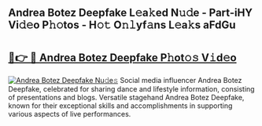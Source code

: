 ## Andrea Botez Deepfake L𝚎a𝚔ed N𝚞𝚍e - Part-iHY Vi𝚍𝚎o P𝚑𝚘tos - H𝚘𝚝 O𝚗𝚕yf𝚊ns L𝚎a𝚔s aFdGu

# <h2><a href="http://kfe0atp.oniu.top/?m=Andrea+Botez+Deepfake">🔗👉 🔴 Andrea Botez Deepfake P𝚑ot𝚘𝚜 V𝚒d𝚎o</a></h2>

[![Andrea Botez Deepfake Nu𝚍e𝚜](https://i.imgur.com/0qMVB7G.gif)](http://kfe0atp.oniu.top/?m=Andrea+Botez+Deepfake)
Social media influencer Andrea Botez Deepfake, celebrated for sharing dance and lifestyle information, consisting of presentations and blogs. Versatile stagehand Andrea Botez Deepfake, known for their exceptional skills and accomplishments in supporting various aspects of live performances.  
